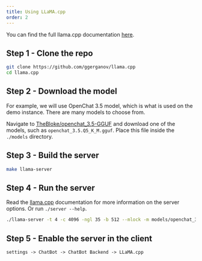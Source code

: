 ```yaml
---
title: Using LLaMA.cpp
order: 2
---
```


You can find the full llama.cpp documentation [here](https://github.com/ggerganov/llama.cpp/blob/master/README.md).


## Step 1 - Clone the repo

```bash
git clone https://github.com/ggerganov/llama.cpp
cd llama.cpp
```

## Step 2 - Download the model

For example, we will use OpenChat 3.5 model, which is what is used on the demo instance. There are many models to choose from.

Navigate to [TheBloke/openchat_3.5-GGUF](https://huggingface.co/TheBloke/openchat_3.5-GGUF) and download one of the models, such as `openchat_3.5.Q5_K_M.gguf`. Place this file inside the `./models` directory.

## Step 3 - Build the server

```bash
make llama-server
```

## Step 4 - Run the server

Read the [llama.cpp](https://github.com/ggerganov/llama.cpp/blob/master/README.md) documentation for more information on the server options. Or run `./server --help`.

```bash
./llama-server -t 4 -c 4096 -ngl 35 -b 512 --mlock -m models/openchat_3.5.Q5_K_M.gguf
```

## Step 5 - Enable the server in the client

```md
settings -> ChatBot -> ChatBot Backend -> LLaMA.cpp
```
